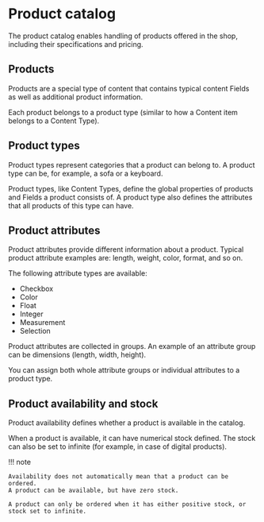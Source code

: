 # Product catalog

The product catalog enables handling of products offered in the shop,
including their specifications and pricing.

## Products

Products are a special type of content that contains typical content Fields
as well as additional product information.

Each product belongs to a product type (similar to how a Content item belongs to a Content Type).

## Product types

Product types represent categories that a product can belong to.
A product type can be, for example, a sofa or a keyboard.

Product types, like Content Types, define the global properties of products and Fields a product consists of.
A product type also defines the attributes that all products of this type can have.

## Product attributes

Product attributes provide different information about a product.
Typical product attribute examples are: length, weight, color, format, and so on.

The following attribute types are available:

- Checkbox
- Color
- Float
- Integer
- Measurement
- Selection

Product attributes are collected in groups.
An example of an attribute group can be dimensions (length, width, height).

You can assign both whole attribute groups or individual attributes to a product type.

## Product availability and stock

Product availability defines whether a product is available in the catalog.

When a product is available, it can have numerical stock defined.
The stock can also be set to infinite (for example, in case of digital products).

!!! note

    Availability does not automatically mean that a product can be ordered.
    A product can be available, but have zero stock.

    A product can only be ordered when it has either positive stock, or stock set to infinite.
